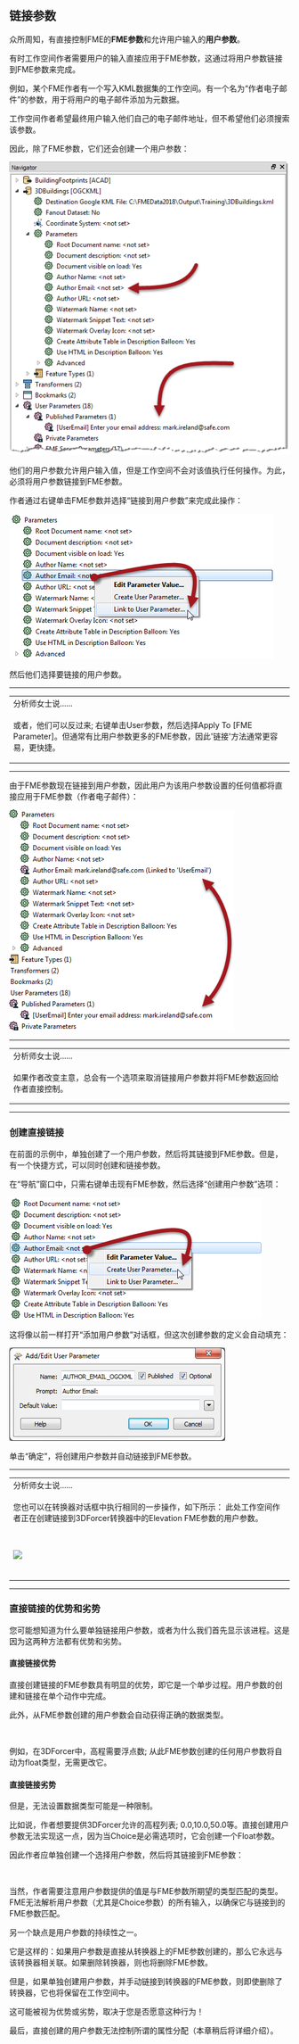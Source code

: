   <div id="readme" class="readme blob instapaper_body">
    <article class="markdown-body entry-content" itemprop="text"><h2><a id="user-content-linking-parameters" class="anchor" aria-hidden="true" href="https://github.com/safesoftware/FMETraining/blob/Desktop-Advanced-2018/DesktopAdvanced4Parameters/4.04.LinkingParameters.md#linking-parameters"></a><font style="vertical-align: inherit;"><font style="vertical-align: inherit;">链接参数</font></font></h2>
<p><font style="vertical-align: inherit;"><font style="vertical-align: inherit;">众所周知，有</font><font style="vertical-align: inherit;">直接控制FME的</font></font><strong><font style="vertical-align: inherit;"><font style="vertical-align: inherit;">FME参数</font></font></strong><font style="vertical-align: inherit;"><font style="vertical-align: inherit;">和</font><font style="vertical-align: inherit;">允许用户输入的</font></font><strong><font style="vertical-align: inherit;"><font style="vertical-align: inherit;">用户参数</font></font></strong><font style="vertical-align: inherit;"><font style="vertical-align: inherit;">。</font></font></p>
<p><font style="vertical-align: inherit;"><font style="vertical-align: inherit;">有时工作空间作者需要用户的输入直接应用于FME参数，这通过将用户参数链接到FME参数来完成。</font></font></p>
<p><font style="vertical-align: inherit;"><font style="vertical-align: inherit;">例如，某个FME作者有一个写入KML数据集的工作空间。</font><font style="vertical-align: inherit;">有一个名为“作者电子邮件”的参数，用于将用户的电子邮件添加为元数据。</font></font></p>
<p><font style="vertical-align: inherit;"><font style="vertical-align: inherit;">工作空间作者希望最终用户输入他们自己的电子邮件地址，但不希望他们必须搜索该参数。</font></font></p>
<p><font style="vertical-align: inherit;"><font style="vertical-align: inherit;">因此，除了FME参数，它们还会创建一个用户参数：</font></font></p>
<p><a target="_blank" href="https://github.com/safesoftware/FMETraining/blob/Desktop-Advanced-2018/DesktopAdvanced4Parameters/Images/Img4.020.FMEParameterAndUserParameter.png"><img src="./Images/Img4.020.FMEParameterAndUserParameter.png" alt="" style="max-width:100%;"></a></p>
<p><font style="vertical-align: inherit;"><font style="vertical-align: inherit;">他们的用户参数允许用户输入值，但是工作空间不会对该值执行任何操作。</font><font style="vertical-align: inherit;">为此，必须将用户参数链接到FME参数。</font></font></p>
<p><font style="vertical-align: inherit;"><font style="vertical-align: inherit;">作者通过右键单击FME参数并选择“链接到用户参数”来完成此操作：</font></font></p>
<p><a target="_blank" href="https://github.com/safesoftware/FMETraining/blob/Desktop-Advanced-2018/DesktopAdvanced4Parameters/Images/Img4.021.LinkToUserParameter.png"><img src="./Images/Img4.021.LinkToUserParameter.png" alt="" style="max-width:100%;"></a></p>
<p><font style="vertical-align: inherit;"><font style="vertical-align: inherit;">然后他们选择要链接的用户参数。</font></font></p>
<hr>

<table>
<tbody><tr>
<td>
<i></i><font style="vertical-align: inherit;"><font style="vertical-align: inherit;">
分析师女士说......
</font></font></td>
</tr>
<tr>
<td><font style="vertical-align: inherit;"><font style="vertical-align: inherit;">

或者，他们可以反过来; </font><font style="vertical-align: inherit;">右键单击User参数，然后选择Apply To [FME Parameter]。</font><font style="vertical-align: inherit;">但通常有比用户参数更多的FME参数，因此'链接'方法通常更容易，更快捷。

</font></font></td>
</tr>
</tbody></table>
<hr>
<p><font style="vertical-align: inherit;"><font style="vertical-align: inherit;">由于FME参数现在链接到用户参数，因此用户为该用户参数设置的任何值都将直接应用于FME参数（作者电子邮件）：</font></font></p>
<p><a target="_blank" href="https://github.com/safesoftware/FMETraining/blob/Desktop-Advanced-2018/DesktopAdvanced4Parameters/Images/Img4.022.LinkedToUserParameter.png"><img src="./Images/Img4.022.LinkedToUserParameter.png" alt="" style="max-width:100%;"></a></p>
<hr>

<table>
<tbody><tr>
<td>
<i></i><font style="vertical-align: inherit;"><font style="vertical-align: inherit;">
分析师女士说......
</font></font></td>
</tr>
<tr>
<td><font style="vertical-align: inherit;"><font style="vertical-align: inherit;">

如果作者改变主意，总会有一个选项来取消链接用户参数并将FME参数返回给作者直接控制。

</font></font></td>
</tr>
</tbody></table>
<hr>
<h3><a id="user-content-creating-direct-links" class="anchor" aria-hidden="true" href="https://github.com/safesoftware/FMETraining/blob/Desktop-Advanced-2018/DesktopAdvanced4Parameters/4.04.LinkingParameters.md#creating-direct-links"></a><font style="vertical-align: inherit;"><font style="vertical-align: inherit;">创建直接链接</font></font></h3>
<p><font style="vertical-align: inherit;"><font style="vertical-align: inherit;">在前面的示例中，单独创建了一个用户参数，然后将其链接到FME参数。</font><font style="vertical-align: inherit;">但是，有一个快捷方式，可以同时创建和链接参数。</font></font></p>
<p><font style="vertical-align: inherit;"><font style="vertical-align: inherit;">在“导航”窗口中，只需右键单击现有FME参数，然后选择“创建用户参数”选项：</font></font></p>
<p><a target="_blank" href="https://github.com/safesoftware/FMETraining/blob/Desktop-Advanced-2018/DesktopAdvanced4Parameters/Images/Img4.023.CreateDirectUserParameter.png"><img src="./Images/Img4.023.CreateDirectUserParameter.png" alt="" style="max-width:100%;"></a></p>
<p><font style="vertical-align: inherit;"><font style="vertical-align: inherit;">这将像以前一样打开“添加用户参数”对话框，但这次创建参数的定义会自动填充：</font></font></p>
<p><a target="_blank" href="https://github.com/safesoftware/FMETraining/blob/Desktop-Advanced-2018/DesktopAdvanced4Parameters/Images/Img4.024.CreateDirectUserParameterDialog.png"><img src="./Images/Img4.024.CreateDirectUserParameterDialog.png" alt="" style="max-width:100%;"></a></p>
<p><font style="vertical-align: inherit;"><font style="vertical-align: inherit;">单击“确定”，将创建用户参数并自动链接到FME参数。</font></font></p>
<hr>

<table>
<tbody><tr>
<td>
<i></i><font style="vertical-align: inherit;"><font style="vertical-align: inherit;">
分析师女士说......
</font></font></td>
</tr>
<tr>
<td><font style="vertical-align: inherit;"><font style="vertical-align: inherit;">

您也可以在转换器对话框中执行相同的一步操作，如下所示：
 </font><font style="vertical-align: inherit;">此处工作空间作者正在创建链接到3DForcer转换器中的Elevation FME参数的用户参数。 

</font></font><br><br><a target="_blank" href="https://github.com/safesoftware/FMETraining/blob/Desktop-Advanced-2018/DesktopAdvanced4Parameters/Images/Img4.025.CreateDirectUserParameterTransformer.png"><img src="./Images/Img4.025.CreateDirectUserParameterTransformer.png" style="max-width:100%;"></a>
<br><br><font style="vertical-align: inherit;"></font></td>
</tr>
</tbody></table>
<hr>
<h3><a id="user-content-advantages-and-disadvantages-of-direct-links" class="anchor" aria-hidden="true" href="https://github.com/safesoftware/FMETraining/blob/Desktop-Advanced-2018/DesktopAdvanced4Parameters/4.04.LinkingParameters.md#advantages-and-disadvantages-of-direct-links"></a><font style="vertical-align: inherit;"><font style="vertical-align: inherit;">直接链接的优势和劣势</font></font></h3>
<p><font style="vertical-align: inherit;"><font style="vertical-align: inherit;">您可能想知道为什么要单独链接用户参数，或者为什么我们首先显示该进程。</font><font style="vertical-align: inherit;">这是因为这两种方法都有优势和劣势。</font></font></p>
<h4><a id="user-content-direct-link-advantages" class="anchor" aria-hidden="true" href="https://github.com/safesoftware/FMETraining/blob/Desktop-Advanced-2018/DesktopAdvanced4Parameters/4.04.LinkingParameters.md#direct-link-advantages"></a><font style="vertical-align: inherit;"><font style="vertical-align: inherit;">直接链接优势</font></font></h4>
<p><font style="vertical-align: inherit;"><font style="vertical-align: inherit;">直接创建链接的FME参数具有明显的优势，即它是一个单步过程。</font><font style="vertical-align: inherit;">用户参数的创建和链接在单个动作中完成。</font></font></p>
<p><font style="vertical-align: inherit;"><font style="vertical-align: inherit;">此外，从FME参数创建的用户参数会自动获得正确的数据类型。</font></font></p>
<p><a target="_blank" href="https://github.com/safesoftware/FMETraining/blob/Desktop-Advanced-2018/DesktopAdvanced4Parameters/Images/Img4.026.ParameterPredefinedType.png"><img src="./Images/Img4.026.ParameterPredefinedType.png" alt="" style="max-width:100%;"></a></p>
<p><font style="vertical-align: inherit;"><font style="vertical-align: inherit;">例如，在3DForcer中，高程需要浮点数; </font><font style="vertical-align: inherit;">从此FME参数创建的任何用户参数将自动为float类型，无需更改它。</font></font></p>
<h4><a id="user-content-direct-link-disadvantages" class="anchor" aria-hidden="true" href="https://github.com/safesoftware/FMETraining/blob/Desktop-Advanced-2018/DesktopAdvanced4Parameters/4.04.LinkingParameters.md#direct-link-disadvantages"></a><font style="vertical-align: inherit;"><font style="vertical-align: inherit;">直接链接劣势</font></font></h4>
<p><font style="vertical-align: inherit;"><font style="vertical-align: inherit;">但是，无法设置数据类型可能是一种限制。</font></font></p>
<p><font style="vertical-align: inherit;"><font style="vertical-align: inherit;">比如说，作者想要提供3DForcer允许的高程列表; </font><font style="vertical-align: inherit;">0.0,10.0,50.0等。直接创建用户参数无法实现这一点，因为当Choice是必需选项时，它会创建一个Float参数。</font></font></p>
<p><font style="vertical-align: inherit;"><font style="vertical-align: inherit;">因此作者应单独创建一个选择用户参数，然后将其链接到FME参数：</font></font></p>
<p><a target="_blank" href="https://github.com/safesoftware/FMETraining/blob/Desktop-Advanced-2018/DesktopAdvanced4Parameters/Images/Img4.027.ParameterElevationLink.png"><img src="./Images/Img4.027.ParameterElevationLink.png" alt="" style="max-width:100%;"></a></p>
<p><font style="vertical-align: inherit;"><font style="vertical-align: inherit;">当然，作者需要注意用户参数提供的值是与FME参数所期望的类型匹配的类型。</font><font style="vertical-align: inherit;">FME无法解析用户参数（尤其是Choice参数）的所有输入，以确保它与链接到的FME参数匹配。</font></font></p>
<p><font style="vertical-align: inherit;"><font style="vertical-align: inherit;">另一个缺点是用户参数的持续性之一。</font></font></p>
<p><font style="vertical-align: inherit;"><font style="vertical-align: inherit;">它是这样的：如果用户参数是直接从转换器上的FME参数创建的，那么它永远与该转换器相关联。</font><font style="vertical-align: inherit;">如果删除转换器，则也将删除FME参数。</font></font></p>
<p><font style="vertical-align: inherit;"><font style="vertical-align: inherit;">但是，如果单独创建用户参数，并手动链接到转换器的FME参数，则即使删除了转换器，它也将保留在工作空间中。</font></font></p>
<p><font style="vertical-align: inherit;"><font style="vertical-align: inherit;">这可能被视为优势或劣势，取决于您是否愿意这种行为！</font></font></p>
<p><font style="vertical-align: inherit;"><font style="vertical-align: inherit;">最后，直接创建的用户参数无法控制所谓的属性分配（本章稍后将详细介绍）。</font></font></p>
</article>
  </div>
</body></html>
